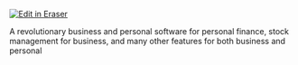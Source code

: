 <p><a target="_blank" href="https://app.eraser.io/workspace/9kmY7qVZeocxWLPNLjNE" id="edit-in-eraser-github-link"><img alt="Edit in Eraser" src="https://firebasestorage.googleapis.com/v0/b/second-petal-295822.appspot.com/o/images%2Fgithub%2FOpen%20in%20Eraser.svg?alt=media&amp;token=968381c8-a7e7-472a-8ed6-4a6626da5501"></a></p>

A revolutionary business and personal software for personal finance, stock management for business, and many other features for both business and personal




<!--- Eraser file: https://app.eraser.io/workspace/9kmY7qVZeocxWLPNLjNE --->
